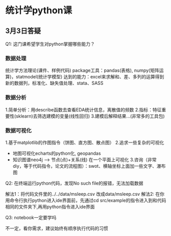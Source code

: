# 统计学python课

## 3月3日答疑

Q1: 这门课希望学生对python掌握哪些能力？

### 数据处理
统计学方法理论(课件、样例代码)
package工具：pandas(表格), numpy(矩阵运算)，statmodel(统计学模型)
达到的能力：excel来求解和、差、多列的运算得到新的数据列，标准化、缺失值处理、stata、SASS

### 数据分析

1.简单分析：用describe函数去查看EDA统计信息，离散值的频数
2.指标：特征重要性(sklearn)去筛选建模的变量(线性回归)
3.建模后解释结果...(非常多的工具包)

### 数据可视化

1.基于matplotlib的作图指令（饼图、直方图、散点图）
2.追求一些复杂的可视化
- 地图可视化echarts的python化, geopandas
- 知识图谱neo4j --> 节点(点)+关系(线) 在一个平面上可视化
3.咨询（非常diy，等于代码指令，论文的流程图）：swot、横轴坐标上面加一些文字、瀑布图

Q2: 在终端运行python代码，发现No such file的报错，无法加载数据

解法1：将代码文件里的../../data/msleep.csv 改成data/msleep.csv
解法2: 在你用命令行执行python进入ide界面前，先通过cd src/example的指令进入到和代码相同的文件夹下,再用python指令进入ide界面

Q3: notebook一定要学吗

不一定，看你需求，建议始终有顺序执行代码的习惯